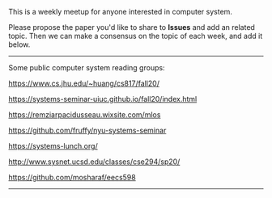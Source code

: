 This is a weekly meetup for anyone interested in computer system.

Please propose the paper you'd like to share to **Issues** and add an related topic. Then we can make a consensus on the topic of each week, and add it below.

---------------------------------------------

Some public computer system reading groups:

https://www.cs.jhu.edu/~huang/cs817/fall20/

https://systems-seminar-uiuc.github.io/fall20/index.html

https://remziarpacidusseau.wixsite.com/mlos

https://github.com/fruffy/nyu-systems-seminar

https://systems-lunch.org/

http://www.sysnet.ucsd.edu/classes/cse294/sp20/

https://github.com/mosharaf/eecs598

---------------------------------------------
